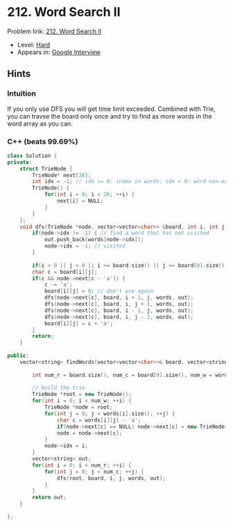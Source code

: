# 212. Word Search II

Problem link: [212. Word Search II](https://leetcode.com/problems/word-search-ii/description/)

* Level: [Hard](https://leetcode.com/problemset/all/?difficulty=Hard)
* Appears in: [Google Interview](https://leetcode.com/explore/interview/card/google/)

## Hints

### Intuition

If you only use DFS you will get time limit exceeded. Combined with Trie, you can travse the board only once and try to find as more words in the word array as you can.

### C++ (beats 99.69%)
```C++
class Solution {
private:
    struct TrieNode {
        TrieNode* next[26];
        int idx = -1; // idx >= 0: index in words; idx < 0: word non-exist (or visited)
        TrieNode() {
            for(int i = 0; i < 26; ++i) {
                next[i] = NULL;
            }
        }
    };
    void dfs(TrieNode *node, vector<vector<char>> &board, int i, int j, vector<string>& words, vector<string> &out) {
        if(node->idx != -1) { // find a word that has not visited
            out.push_back(words[node->idx]);
            node->idx = -1; // visited
        }
        
        if(i < 0 || j < 0 || i >= board.size() || j >= board[0].size()) return; // out of board
        char c = board[i][j];
        if(c && node->next[c - 'a']) {
            c -= 'a'; 
            board[i][j] = 0; // don't use again
            dfs(node->next[c], board, i + 1, j, words, out);
            dfs(node->next[c], board, i, j + 1, words, out);
            dfs(node->next[c], board, i - 1, j, words, out);
            dfs(node->next[c], board, i, j - 1, words, out);
            board[i][j] = c + 'a';
        }
        return;
    }
    
public:    
    vector<string> findWords(vector<vector<char>>& board, vector<string>& words) {
        
        int num_r = board.size(), num_c = board[0].size(), num_w = words.size();
        
        // build the trie
        TrieNode *root = new TrieNode();
        for(int i = 0; i < num_w; ++i) {
            TrieNode *node = root;
            for(int j = 0; j < words[i].size(); ++j) {
                char c = words[i][j] - 'a';
                if(node->next[c] == NULL) node->next[c] = new TrieNode();
                node = node->next[c];
            }
            node->idx = i;
        }
        vector<string> out;
        for(int i = 0; i < num_r; ++i) {
            for(int j = 0; j < num_c; ++j) {
                dfs(root, board, i, j, words, out);
            }
        }
        return out;
    }
    
};
```